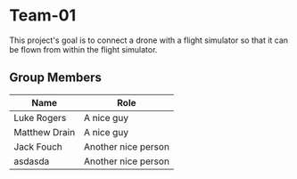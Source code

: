 # Team-01
This project's goal is to connect a drone with a flight simulator so that it can be flown from within the flight simulator. 
## Group Members
Name | Role
------------- | ------------- 
Luke Rogers   |  A nice guy             
Matthew Drain |  A nice guy
Jack Fouch  | Another nice person
asdasda | Another nice person
